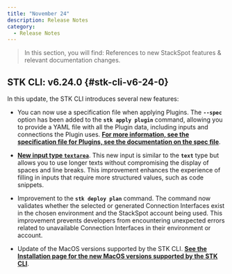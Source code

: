 ```yaml
---
title: "November 24"
description: Release Notes
category:
  - Release Notes
---
```


> In this section, you will find: References to new StackSpot features & relevant documentation changes.

## **STK CLI: v6.24.0** {#stk-cli-v6-24-0}

In this update, the STK CLI introduces several new features:

- You can now use a specification file when applying Plugins. The **`--spec`** option has been added to the **`stk apply plugin`** command, allowing you to provide a YAML file with all the Plugin data, including inputs and connections the Plugin uses. [**For more information, see the specification file for Plugins, see the documentation on the spec file**](create-use/create-content/yaml-files/spec-file).

- [**New input type `textarea`**](create-use/create-content/yaml-files/inputs.md#textarea-input). This new input is similar to the **`text`** type but allows you to use longer texts without compromising the display of spaces and line breaks. This improvement enhances the experience of filling in inputs that require more structured values, such as code snippets.

- Improvement to the **`stk deploy plan`** command. The command now validates whether the selected or generated Connection Interfaces exist in the chosen environment and the StackSpot account being used. This improvement prevents developers from encountering unexpected errors related to unavailable Connection Interfaces in their environment or account.

- Update of the MacOS versions supported by the STK CLI. [**See the Installation page for the new MacOS versions supported by the STK CLI**](home/stk-cli/install).
